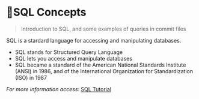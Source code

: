 # :memo:SQL Concepts
>Introduction to SQL, and some examples of queries in commit files

SQL is a stardard language for accessing and manipulating databases. 

- SQL stands for Structured Query Language
- SQL lets you access and manipulate databases
- SQL became a standard of the American National Standards Institute (ANSI) in 1986, and of the International Organization for Standardization (ISO) in 1987

*For more information access:* [SQL Tutorial](https://www.w3schools.com/sql/default.asp)
